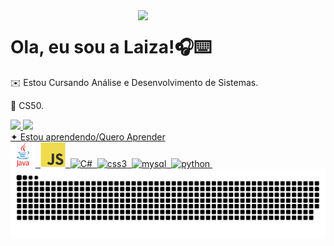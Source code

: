 <img src = "https://i.pinimg.com/originals/87/df/6d/87df6d60f4cc3c07968ae2127bddcc30.gif" width = "300px" align ="right" >

# Ola, eu sou a Laiza!🎧⌨️
✉️ Estou Cursando Análise e Desenvolvimento de Sistemas.

📁 CS50.

<div>
  <a href="https://github.com/laizask">
  <img height="30%" src="https://github-readme-stats.vercel.app/api?username=laizask&show_icons=true&theme=radical"/>
  <img height="50%" src="https://github-readme-stats.vercel.app/api/top-langs/?username=laizask&hide_progress=true"/>
</div>
✦ Estou aprendendo/Quero Aprender
<div>
  <img src="https://github.com/devicons/devicon/blob/master/icons/java/java-original-wordmark.svg" title="Java" alt="Java" width="40" height="40"/>&nbsp;
  <img src="https://github.com/devicons/devicon/blob/master/icons/javascript/javascript-original.svg" title="JavaScript" alt="JavaScript" width="40" height="40"/>&nbsp;
  <img src="https://cdn.jsdelivr.net/gh/devicons/devicon/icons/csharp/csharp-original.svg" title="C#" alt="C#" width="40" height="40"/>&nbsp;
  <img src="https://cdn.jsdelivr.net/gh/devicons/devicon/icons/css3/css3-original.svg" title="css3" alt="css3" width="40" height="40"/>&nbsp;   
  <img src="https://cdn.jsdelivr.net/gh/devicons/devicon/icons/mysql/mysql-original.svg" title="mysql" alt="mysql" width="40" height="40"/>&nbsp;
  <img src="https://cdn.jsdelivr.net/gh/devicons/devicon/icons/python/python-original.svg" title="python" alt="python" width="40" height="40"/>&nbsp;

  <picture>
  <source media="(prefers-color-scheme: dark)" srcset="https://raw.githubusercontent.com/laizask/laizask/output/github-contribution-grid-snake-dark.svg">
  <source media="(prefers-color-scheme: light)" srcset="https://raw.githubusercontent.com/laizask/laizask/output/github-contribution-grid-snake.svg">
  <img alt="github contribution grid snake animation" src="https://raw.githubusercontent.com/laizask/laizask/output/github-contribution-grid-snake.svg">
</picture>
          
          
</div>
